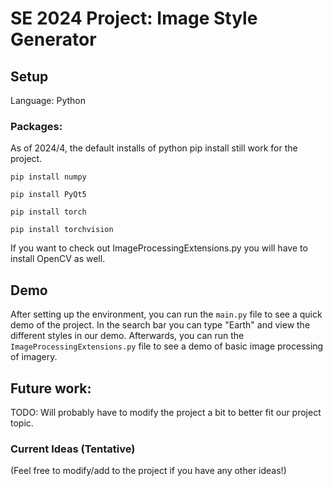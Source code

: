 # SE 2024 Project: Image Style Generator

## Setup
  Language: Python
  
  ### Packages: 
  As of 2024/4, the default installs of python pip install still work for the project. 
  ```
  pip install numpy
  ```
  ```
  pip install PyQt5
  ```
  ```
  pip install torch
  ```
  ```
  pip install torchvision
  ```
  If you want to check out ImageProcessingExtensions.py you will have to install OpenCV as well. 

## Demo
  After setting up the environment, you can run the `main.py` file to see a quick demo of the project. In the search bar you can type "Earth" and view the different styles in our demo. Afterwards, you can run the `ImageProcessingExtensions.py` file to see a demo of basic image processing of imagery. 

## Future work: 
TODO: Will probably have to modify the project a bit to better fit our project topic. 

### Current Ideas (Tentative)
(Feel free to modify/add to the project if you have any other ideas!)

